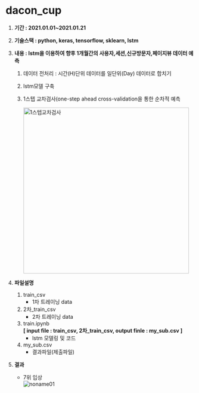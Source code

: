 # dacon_cup

1. **기간 : 2021.01.01~2021.01.21**

2. **기술스택 : python, keras, tensorflow, sklearn, lstm**

3. **내용 : lstm을 이용하여 향후 1개월간의 사용자,세션,신규방문자,페이지뷰 데이터 예측**
    1. 데이터 전처리 : 시간(H)단위 데이터를 일단위(Day) 데이터로 합치기
    2. lstm모델 구축
    3. 1스텝 교차검사(one-step ahead cross-validation을 통한 순차적 예측
      
        <img width="444" alt="1스텝교차검사" src="https://user-images.githubusercontent.com/50386280/106535264-34e69500-6539-11eb-97d0-befc49bef049.png">

4. **파일설명**
    1. train_csv 
        - 1차 트레이닝 data
    2. 2차_train_csv  
        - 2차 트레이닝 data
    3. train.ipynb  
        **[ input file : train_csv, 2차_train_csv, output finle : my_sub.csv ]**
        - lstm 모델링 및 코드
    4. my_sub.csv
        - 결과파일(제출파일)


5. **결과**
    - 7위 입상  
    ![noname01](https://user-images.githubusercontent.com/50386280/107297809-789c4a00-6ab7-11eb-854c-7a5be1cf7668.png)

